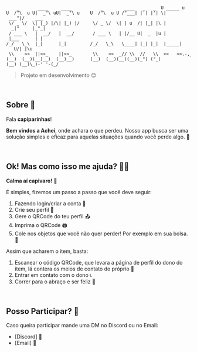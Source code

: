 <p align="center">


  
</p>



```
    _       ____     ____           _        ____   _   _  U _____ u             
U  /"\  u U|  _"\ uU|  _"\ u    U  /"\  u U /"___| |'| |'| \| ___"|/    ___      
 \/ _ \/  \| |_) |/\| |_) |/     \/ _ \/  \| | u  /| |_| |\ |  _|"     |_"_|     
 / ___ \   |  __/   |  __/       / ___ \   | |/__ U|  _  |u | |___      | |      
/_/   \_\  |_|      |_|         /_/   \_\   \____| |_| |_|  |_____|   U/| |\u    
 \\    >>  ||>>_    ||>>_        \\    >>  _// \\  //   \\  <<   >>.-,_|___|_,-. 
(__)  (__)(__)__)  (__)__)      (__)  (__)(__)(__)(_") ("_)(__) (__)\_)-' '-(_/  

```

> Projeto em desenvolvimento 😊

<br>


## Sobre 🤔

Fala **capiparinhas**! 

**Bem vindos a Achei**, onde achara o que perdeu. Nosso app busca ser uma solução simples e eficaz para aquelas situações quando você perde algo. 📱

<br>


## Ok! Mas como isso me ajuda? 🤷‍♂️

**Calma aí capivaro!** 🦛

É simples, fizemos um passo a passo que você deve seguir:

1. Fazendo login/criar a conta 🔑
2. Crie seu perfil 👤
3. Gere o QRCode do teu perfil 📤
4. Imprima o QRCode 🖨️
5. Cole nos objetos que você não quer perder! Por exemplo em sua bolsa. 🎒

Assim que acharem o item, basta:
1. Escanear o código QRCode, que levara a página de perfil do dono do item, lá contera os meios de contato do próprio 📱
2. Entrar em contato com o dono 📞
3. Correr para o abraço e ser feliz 🤗

<br>

## Posso Participar? 👀

Caso queira participar mande uma DM no Discord ou no Email:
- [Discord] 💬
- [Email] 📧
